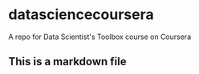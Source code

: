 # datasciencecoursera
A repo for Data Scientist's Toolbox course on Coursera

## This is a markdown file
